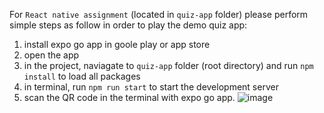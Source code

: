 For `React native assignment` (located in `quiz-app` folder) please perform simple steps as follow in order to play the demo quiz app:
1. install expo go app in goole play or app store
2. open the app
3. in the project, naviagate to `quiz-app` folder (root directory) and run `npm install` to load all packages
4. in terminal, run `npm run start` to start the development server
5. scan the QR code in the terminal with expo go app.
![image](https://github.com/Generalkhun/bedee-assignment/assets/42512154/8a742cca-126a-4260-b3df-5b09e59bc7d5)
